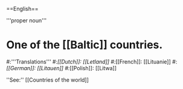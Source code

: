 ==English==

'''proper noun'''

# One of the [[Baltic]] countries.
#:'''Translations'''
#:*[[Dutch]]: [[Letland]]
#:*[[French]]: [[Lituanie]]
#:*[[German]]: [[Litauen]]
#:*[[Polish]]: [[Litwa]]


''See:'' [[Countries of the world]]